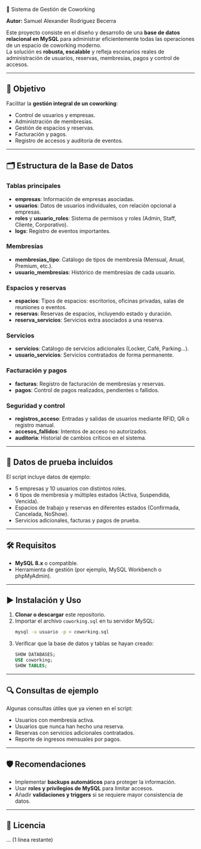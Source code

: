 🏢 Sistema de Gestión de Coworking

**Autor:** Samuel Alexander Rodríguez Becerra  

Este proyecto consiste en el diseño y desarrollo de una **base de datos relacional en MySQL** para administrar eficientemente todas las operaciones de un espacio de coworking moderno.  
La solución es **robusta, escalable** y refleja escenarios reales de administración de usuarios, reservas, membresías, pagos y control de accesos.

---

## 🚀 Objetivo
Facilitar la **gestión integral de un coworking**:  
- Control de usuarios y empresas.  
- Administración de membresías.  
- Gestión de espacios y reservas.  
- Facturación y pagos.  
- Registro de accesos y auditoría de eventos.

---

## 🗂️ Estructura de la Base de Datos

### Tablas principales
- **empresas**: Información de empresas asociadas.
- **usuarios**: Datos de usuarios individuales, con relación opcional a empresas.
- **roles** y **usuario_roles**: Sistema de permisos y roles (Admin, Staff, Cliente, Corporativo).
- **logs**: Registro de eventos importantes.

### Membresías
- **membresias_tipo**: Catálogo de tipos de membresía (Mensual, Anual, Premium, etc.).
- **usuario_membresias**: Histórico de membresías de cada usuario.

### Espacios y reservas
- **espacios**: Tipos de espacios: escritorios, oficinas privadas, salas de reuniones o eventos.
- **reservas**: Reservas de espacios, incluyendo estado y duración.
- **reserva_servicios**: Servicios extra asociados a una reserva.

### Servicios
- **servicios**: Catálogo de servicios adicionales (Locker, Café, Parking…).
- **usuario_servicios**: Servicios contratados de forma permanente.

### Facturación y pagos
- **facturas**: Registro de facturación de membresías y reservas.
- **pagos**: Control de pagos realizados, pendientes o fallidos.

### Seguridad y control
- **registros_acceso**: Entradas y salidas de usuarios mediante RFID, QR o registro manual.
- **accesos_fallidos**: Intentos de acceso no autorizados.
- **auditoria**: Historial de cambios críticos en el sistema.

---

## 💾 Datos de prueba incluidos
El script incluye datos de ejemplo:
- 5 empresas y 10 usuarios con distintos roles.
- 6 tipos de membresía y múltiples estados (Activa, Suspendida, Vencida).
- Espacios de trabajo y reservas en diferentes estados (Confirmada, Cancelada, NoShow).
- Servicios adicionales, facturas y pagos de prueba.

---

## 🛠️ Requisitos

- **MySQL 8.x** o compatible.
- Herramienta de gestión (por ejemplo, MySQL Workbench o phpMyAdmin).

---

## ▶️ Instalación y Uso

1. **Clonar o descargar** este repositorio.  
2. Importar el archivo `coworking.sql` en tu servidor MySQL:
   ```bash
   mysql -u usuario -p < coworking.sql
   ```
3. Verificar que la base de datos y tablas se hayan creado:
   ```sql
   SHOW DATABASES;
   USE coworking;
   SHOW TABLES;
   ```

---

## 🔍 Consultas de ejemplo
Algunas consultas útiles que ya vienen en el script:
- Usuarios con membresía activa.
- Usuarios que nunca han hecho una reserva.
- Reservas con servicios adicionales contratados.
- Reporte de ingresos mensuales por pagos.

---

## 🛡️ Recomendaciones
- Implementar **backups automáticos** para proteger la información.
- Usar **roles y privilegios de MySQL** para limitar accesos.
- Añadir **validaciones y triggers** si se requiere mayor consistencia de datos.

---

## 📄 Licencia
... (1 línea restante)
